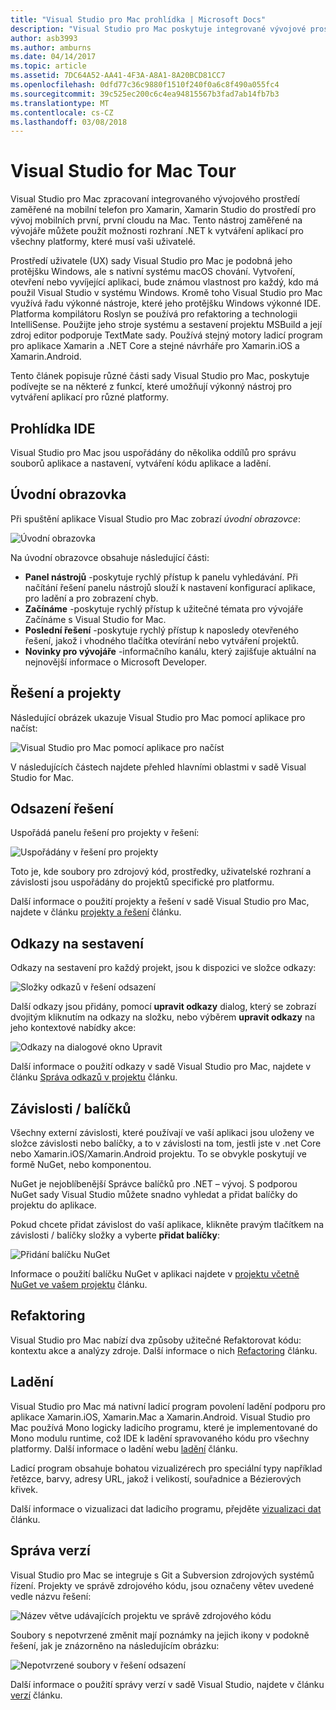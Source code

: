 ```yaml
---
title: "Visual Studio pro Mac prohlídka | Microsoft Docs"
description: "Visual Studio pro Mac poskytuje integrované vývojové prostředí pro sestavení aplikací .NET v systému macOS, včetně webů ASP.NET Core a projekty Xamarin pro iOS, Android, Mac a Xamarin.Forms."
author: asb3993
ms.author: amburns
ms.date: 04/14/2017
ms.topic: article
ms.assetid: 7DC64A52-AA41-4F3A-A8A1-8A20BCD81CC7
ms.openlocfilehash: 0dfd77c36c9880f1510f240f0a6c8f490a055fc4
ms.sourcegitcommit: 39c525ec200c6c4ea94815567b3fad7ab14fb7b3
ms.translationtype: MT
ms.contentlocale: cs-CZ
ms.lasthandoff: 03/08/2018
---
```

# <a name="visual-studio-for-mac-tour"></a>Visual Studio for Mac Tour

Visual Studio pro Mac zpracovaní integrovaného vývojového prostředí zaměřené na mobilní telefon pro Xamarin, Xamarin Studio do prostředí pro vývoj mobilních první, první cloudu na Mac. Tento nástroj zaměřené na vývojáře můžete použít možnosti rozhraní .NET k vytváření aplikací pro všechny platformy, které musí vaši uživatelé.

Prostředí uživatele (UX) sady Visual Studio pro Mac je podobná jeho protějšku Windows, ale s nativní systému macOS chování. Vytvoření, otevření nebo vyvíjející aplikaci, bude známou vlastnost pro každý, kdo má použil Visual Studio v systému Windows. Kromě toho Visual Studio pro Mac využívá řadu výkonné nástroje, které jeho protějšku Windows výkonné IDE. Platforma kompilátoru Roslyn se používá pro refaktoring a technologii IntelliSense. Použijte jeho stroje systému a sestavení projektu MSBuild a její zdroj editor podporuje TextMate sady. Používá stejný motory ladicí program pro aplikace Xamarin a .NET Core a stejné návrháře pro Xamarin.iOS a Xamarin.Android.

Tento článek popisuje různé části sady Visual Studio pro Mac, poskytuje podívejte se na některé z funkcí, které umožňují výkonný nástroj pro vytváření aplikací pro různé platformy.

## <a name="ide-tour"></a>Prohlídka IDE

Visual Studio pro Mac jsou uspořádány do několika oddílů pro správu souborů aplikace a nastavení, vytváření kódu aplikace a ladění.

## <a name="welcome-screen"></a>Úvodní obrazovka

Při spuštění aplikace Visual Studio pro Mac zobrazí *úvodní obrazovce*:

![Úvodní obrazovka](media/ide-tour-image1.png)

Na úvodní obrazovce obsahuje následující části:

- **Panel nástrojů** -poskytuje rychlý přístup k panelu vyhledávání. Při načítání řešení panelu nástrojů slouží k nastavení konfigurací aplikace, pro ladění a pro zobrazení chyb.
- **Začínáme** -poskytuje rychlý přístup k užitečné témata pro vývojáře Začínáme s Visual Studio for Mac.
- **Poslední řešení** -poskytuje rychlý přístup k naposledy otevřeného řešení, jakož i vhodného tlačítka otevírání nebo vytváření projektů.
- **Novinky pro vývojáře** -informačního kanálu, který zajišťuje aktuální na nejnovější informace o Microsoft Developer.

## <a name="solutions-and-projects"></a>Řešení a projekty

Následující obrázek ukazuje Visual Studio pro Mac pomocí aplikace pro načíst:

![Visual Studio pro Mac pomocí aplikace pro načíst](media/ide-tour-image17.png)

V následujících částech najdete přehled hlavními oblastmi v sadě Visual Studio for Mac.

## <a name="solution-pad"></a>Odsazení řešení

Uspořádá panelu řešení pro projekty v řešení:

![Uspořádány v řešení pro projekty](media/ide-tour-image18.png)

Toto je, kde soubory pro zdrojový kód, prostředky, uživatelské rozhraní a závislosti jsou uspořádány do projektů specifické pro platformu.

Další informace o použití projekty a řešení v sadě Visual Studio pro Mac, najdete v článku [projekty a řešení](~/projects-and-solutions.md) článku.

## <a name="assembly-references"></a>Odkazy na sestavení
 
Odkazy na sestavení pro každý projekt, jsou k dispozici ve složce odkazy:

![Složky odkazů v řešení odsazení](media/ide-tour-image19.png)

Další odkazy jsou přidány, pomocí **upravit odkazy** dialog, který se zobrazí dvojitým kliknutím na odkazy na složku, nebo výběrem **upravit odkazy** na jeho kontextové nabídky akce:
 
![Odkazy na dialogové okno Upravit](media/ide-tour-image20.png)

Další informace o použití odkazy v sadě Visual Studio pro Mac, najdete v článku [Správa odkazů v projektu](~/managing-references-in-a-project.md) článku.

## <a name="dependencies--packages"></a>Závislosti / balíčků

Všechny externí závislosti, které používají ve vaší aplikaci jsou uloženy ve složce závislosti nebo balíčky, a to v závislosti na tom, jestli jste v .net Core nebo Xamarin.iOS/Xamarin.Android projektu. To se obvykle poskytují ve formě NuGet, nebo komponentou.

NuGet je nejoblíbenější Správce balíčků pro .NET – vývoj. S podporou NuGet sady Visual Studio můžete snadno vyhledat a přidat balíčky do projektu do aplikace.

Pokud chcete přidat závislost do vaší aplikace, klikněte pravým tlačítkem na závislosti / balíčky složky a vyberte **přidat balíčky**:

![Přidání balíčku NuGet](media/ide-tour-image21.png)

Informace o použití balíčku NuGet v aplikaci najdete v [projektu včetně NuGet ve vašem projektu](~/nuget-walkthrough.md) článku.

## <a name="refactoring"></a>Refaktoring

Visual Studio pro Mac nabízí dva způsoby užitečné Refaktorovat kódu: kontextu akce a analýzy zdroje. Další informace o nich [Refactoring](~/refactoring.md) článku.

## <a name="debugging"></a>Ladění

Visual Studio pro Mac má nativní ladicí program povolení ladění podporu pro aplikace Xamarin.iOS, Xamarin.Mac a Xamarin.Android. Visual Studio pro Mac používá Mono logicky ladicího programu, které je implementované do Mono modulu runtime, což IDE k ladění spravovaného kódu pro všechny platformy. Další informace o ladění webu [ladění](~/debugging.md) článku.

Ladicí program obsahuje bohatou vizualizérech pro speciální typy například řetězce, barvy, adresy URL, jakož i velikostí, souřadnice a Bézierových křivek.

Další informace o vizualizaci dat ladicího programu, přejděte [vizualizaci dat](~/data-visualizations.md) článku.

## <a name="version-control"></a>Správa verzí

Visual Studio pro Mac se integruje s Git a Subversion zdrojových systémů řízení. Projekty ve správě zdrojového kódu, jsou označeny větev uvedené vedle názvu řešení: 

![Název větve udávajících projektu ve správě zdrojového kódu](media/ide-tour-image22.png)

Soubory s nepotvrzené změnit mají poznámky na jejich ikony v podokně řešení, jak je znázorněno na následujícím obrázku:

![Nepotvrzené soubory v řešení odsazení](media/ide-tour-image23.png)

Další informace o použití správy verzí v sadě Visual Studio, najdete v článku [verzí](~/version-control.md) článku.
